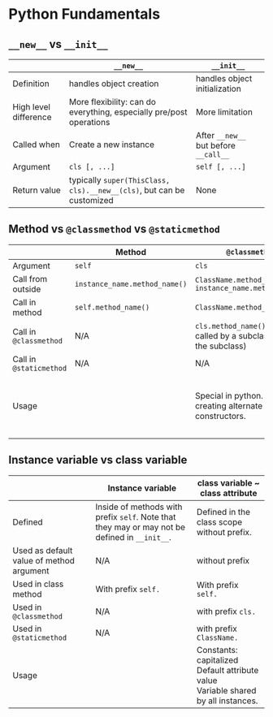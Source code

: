 # Python Fundamentals

## `__new__` vs `__init__`

|       | `__new__` | `__init__` |
| ----- | --------- | ---------- |
| Definition | handles object creation | handles object initialization |
| High level difference | More flexibility: can do everything, especially pre/post operations | More limitation |
| Called when | Create a new instance | After `__new__` but before `__call__` |
| Argument | `cls [, ...]` | `self [, ...]` |
| Return value | typically `super(ThisClass, cls).__new__(cls)`, but can be customized | None |

## Method vs `@classmethod` vs `@staticmethod`

|       | Method | `@classmethod` | @staticmethod |
| ----- | ------ | -------------- | ------------- |
| Argument | `self` | `cls` | None |
| Call from outside | `instance_name.method_name()` | `ClassName.method_name()`<br>`instance_name.method_name()` | `ClassName.method_name()`<br>`instance_name.method_name()` |
| Call in method | `self.method_name()` | `ClassName.method_name()` | `ClassName.method_name()` |
| Call in `@classmethod` | N/A | `cls.method_name()` (if being called by a subclass, `cls` is the subclass) | `ClassName.method_name()` |
| Call in `@staticmethod` | N/A | N/A | `ClassName.method_name()` |
| Usage | | Special in python. Useful for creating alternate class constructors. | Although similar to static method in C++/Java, it is not quite useful in Python, because you can simply define functions out of a class scope. |

## Instance variable vs class variable

|       | Instance variable | class variable ~ class attribute |
| ----- | ----------------- | -------------- |
| Defined | Inside of methods with prefix `self`. Note that they may or may not be defined in `__init__`. | Defined in the class scope without prefix. |
| Used as default value of method argument | N/A | without prefix |
| Used in class method | With prefix `self.` | With prefix `self.` |
| Used in `@classmethod` | N/A | with prefix `cls.` |
| Used in `@staticmethod` | N/A | with prefix `ClassName.` |
| Usage | | Constants: capitalized<br>Default attribute value<br>Variable shared by all instances. |